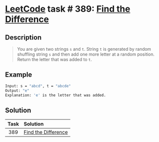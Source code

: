 # [LeetCode][leetcode] task # 389: [Find the Difference][task]

Description
-----------

> You are given two strings `s` and `t`. String `t` is generated by random
> shuffling string `s` and then add one more letter at a random position.
> Return the letter that was added to `t`.

Example
-------

```sh
Input: s = "abcd", t = "abcde"
Output: "e"
Explanation: 'e' is the letter that was added.
```

Solution
--------

| Task | Solution                        |
|:----:|:--------------------------------|
| 389  | [Find the Difference][solution] |


[leetcode]: <http://leetcode.com/>
[task]: <https://leetcode.com/problems/find-the-difference/>
[solution]: <https://github.com/wellaxis/praxis-leetcode/blob/main/src/main/java/com/witalis/praxis/leetcode/task/h4/p389/option/Practice.java>
